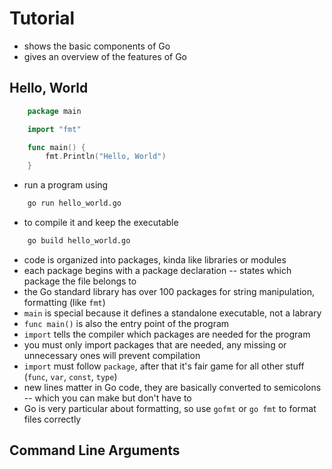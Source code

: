 # Tutorial 

- shows the basic components of Go
- gives an overview of the features of Go

## Hello, World

```go    
    package main

    import "fmt"

    func main() {
        fmt.Println("Hello, World")
    }
```
- run a program using
```bash
    go run hello_world.go
```
- to compile it and keep the executable
```bash
    go build hello_world.go
```
- code is organized into packages, kinda like libraries or modules
- each package begins with a package declaration -- states which package the
file belongs to 
- the Go standard library has over 100 packages for string manipulation,
formatting (like `fmt`)
- `main` is special because it defines a standalone executable, not a labrary
- `func main()` is also the entry point of the program
- `import` tells the compiler which packages are needed for the program
- you must only import packages that are needed, any missing or unnecessary
ones will prevent compilation
- `import` must follow `package`, after that it's fair game for all other stuff
(`func`, `var`, `const`, `type`)
- new lines matter in Go code, they are basically converted to semicolons --
which you can make but don't have to
- Go is very particular about formatting, so use `gofmt` or `go fmt` to format
files correctly

## Command Line Arguments
